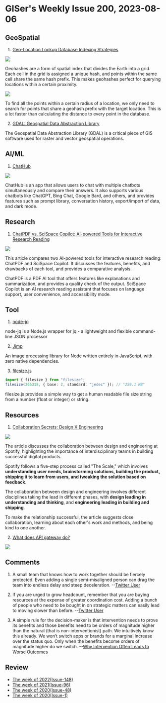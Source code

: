 # GISer's Weekly Issue 200, 2023-08-06

## GeoSpatial

1. [Geo-Location Lookup Database Indexing Strategies](https://blog.bytebytego.com/i/135676680/geo-location-lookup)

![](https://substackcdn.com/image/fetch/w_1456,c_limit,f_webp,q_auto:good,fl_progressive:steep/https%3A%2F%2Fsubstack-post-media.s3.amazonaws.com%2Fpublic%2Fimages%2Fcebf7bd8-01c4-40d5-a00b-48acef483bff_404x265.png)

Geohashes are a form of spatial index that divides the Earth into a grid. Each cell in the grid is assigned a unique hash, and points within the same cell share the same hash prefix. This makes geohashes perfect for querying locations within a certain proximity.

![](https://substackcdn.com/image/fetch/w_1456,c_limit,f_webp,q_auto:good,fl_progressive:steep/https%3A%2F%2Fsubstack-post-media.s3.amazonaws.com%2Fpublic%2Fimages%2Ff428dfc8-6fb5-4249-98da-a2f215b7ef12_849x300.png)

To find all the points within a certain radius of a location, we only need to search for points that share a geohash prefix with the target location. This is a lot faster than calculating the distance to every point in the database.

2. [GDAL: Geospatial Data Abstraction Library](https://www.gislounge.com/gdal-geospatial-data-abstraction-library/?utm_campaign=GISNL-2023-Aug-3)

The Geospatial Data Abstraction Library (GDAL) is a critical piece of GIS software used for raster and vector geospatial operations.

## AI/ML

1. [ChatHub](https://github.com/chathub-dev/chathub)

![](https://github.com/chathub-dev/chathub/raw/main/screenshots/dark.png?raw=true)

ChatHub is an app that allows users to chat with multiple chatbots simultaneously and compare their answers. It also supports various chatbots like ChatGPT, Bing Chat, Google Bard, and others, and provides features such as prompt library, conversation history, export/import of data, and dark mode.

## Research

1. [ChatPDF vs. SciSpace Copilot: AI-powered Tools for Interactive Research Reading](https://typeset.io/resources/chatpdf-vs-scispace-copilot/)

![](https://typeset.io/resources/content/images/size/w1000/2023/08/Screenshot-2023-08-04-at-4.00.43-PM.png)

This article compares two AI-powered tools for interactive research reading: ChatPDF and SciSpace Copilot. It discusses the features, benefits, and drawbacks of each tool, and provides a comparative analysis.

ChatPDF is a PDF AI tool that offers features like explanations and summarization, and provides a quality check of the output. SciSpace Copilot is an AI research reading assistant that focuses on language support, user convenience, and accessibility mode.

## Tool

1. [node-jq](https://github.com/sanack/node-jq)

node-jq is a Node.js wrapper for jq - a lightweight and flexible command-line JSON processor

2. [Jimp](https://github.com/jimp-dev/jimp)

An image processing library for Node written entirely in JavaScript, with zero native dependencies.

3. [filesize.js](https://github.com/avoidwork/filesize.js)

```ts
import { filesize } from "filesize";
filesize(265318, { base: 2, standard: "jedec" }); // "259.1 KB"
```

filesize.js provides a simple way to get a human readable file size string from a number (float or integer) or string.

## Resources

1. [Collaboration Secrets: Design X Engineering](https://spotify.design/article/collaboration-secrets-design-x-engineering)

![](https://images.ctfassets.net/c1zhnszcah7h/6qiFCygituj14eg3EE7CDV/369e72d40705ddd7caa5f934715fe503/DNE_green_faster.gif?w=1000&h=589&q=96&fm=webp)

The article discusses the collaboration between design and engineering at Spotify, highlighting the importance of interdisciplinary teams in building successful digital products.

Spotify follows a five-step process called "The Scale," which involves **understanding user needs, brainstorming solutions, building the product, shipping it to learn from users, and tweaking the solution based on feedback**.

The collaboration between design and engineering involves different disciplines taking the lead in different phases, with **design leading in understanding and thinking**, and **engineering leading in building and shipping**.

To make the relationship successful, the article suggests close collaboration, learning about each other's work and methods, and being kind to one another.

2. [What does API gateway do?](https://blog.bytebytego.com/i/135732871/what-does-api-gateway-do)

![](https://substackcdn.com/image/fetch/w_1272,c_limit,f_webp,q_auto:good,fl_progressive:steep/https%3A%2F%2Fsubstack-post-media.s3.amazonaws.com%2Fpublic%2Fimages%2F8a050042-0e44-4962-b3f2-20c45a2bb227_1280x1893.jpeg)

## Comments

1. A small team that knows how to work together should be fiercely protected. Even adding a single semi-misaligned person can drag the team into endless delay and steep deceleration.
   --[Twitter User](https://nitter.net/Suhail/status/1684775130805968896)

2. If you are urged to grow headcount, remember that you are buying resources at the expense of greater coordination cost. Adding a bunch of people who need to be bought in on strategic matters can easily lead to moving slower than before.
   --[Twitter User](https://nitter.net/Suhail/status/1684775130805968896)

3. A simple rule for the decision-maker is that intervention needs to prove its benefits and those benefits need to be orders of magnitude higher than the natural (that is non-interventionist) path. We intuitively know this already. We won’t switch apps or brands for a marginal increase over the status quo. Only when the benefits become orders of magnitude higher do we switch.
   --[Why Intervention Often Leads to Worse Outcomes](https://fs.blog/iatrogenics/)

## Review

- [The week of 2022(Issue-148)](../2022/issue-148.md)
- [The week of 2021(Issue-96)](../2021/issue-96.md)
- [The week of 2020(Issue-48)](../2020/issue-48.md)
- [The week of 2020(Issue-1)](../2019/issue-1.md)
